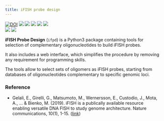 ```yaml
---
title: iFISH probe design
---
```


[![DOI](https://zenodo.org/badge/143724120.svg)](https://zenodo.org/badge/latestdoi/143724120) ![](https://img.shields.io/librariesio/github/ggirelli/ifish-probe-design.svg?style=flat) ![](https://img.shields.io/github/license/ggirelli/ifish-probe-design.svg?style=flat) ![](https://img.shields.io/github/release/ggirelli/ifish-probe-design.svg?style=flat) ![](https://img.shields.io/github/release-date/ggirelli/ifish-probe-design.svg?style=flat) ![](https://img.shields.io/github/languages/code-size/ggirelli/ifish-probe-design.svg?style=flat)  
![](https://img.shields.io/github/watchers/ggirelli/ifish-probe-design.svg?label=Watch&style=social) ![](https://img.shields.io/github/stars/ggirelli/ifish-probe-design.svg?style=social)

**iFISH Probe Design** (`ifpd`) is a Python3 package containing tools for selection of complementary oligonucleotides to build iFISH probes.

It also includes a web interface, which simplifies the procedure by removing any requirement for programming skills.

The tools allow to select sets of oligomers as iFISH probes, starting from databases of oligonucleotides complementary to specific genomic loci.

### Reference

* Gelali, E., Girelli, G., Matsumoto, M., Wernersson, E., Custodio, J., Mota, A., ... & Bienko, M. (2019). iFISH is a publically available resource enabling versatile DNA FISH to study genome architecture. Nature communications, 10(1), 1-15. ([link](https://www.nature.com/articles/s41467-019-09616-w))